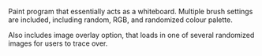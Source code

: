 Paint program that essentially acts as a whiteboard. Multiple brush settings are included, including random, RGB, and randomized colour palette.

Also includes image overlay option, that loads in one of several randomized images for users to trace over. 
